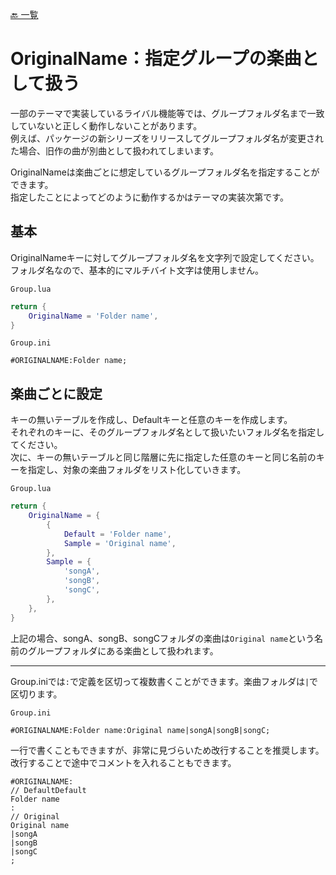[🔙 一覧](README.md)

# OriginalName：指定グループの楽曲として扱う

一部のテーマで実装しているライバル機能等では、グループフォルダ名まで一致していないと正しく動作しないことがあります。  
例えば、パッケージの新シリーズをリリースしてグループフォルダ名が変更された場合、旧作の曲が別曲として扱われてしまいます。

OriginalNameは楽曲ごとに想定しているグループフォルダ名を指定することができます。  
指定したことによってどのように動作するかはテーマの実装次第です。

## 基本

OriginalNameキーに対してグループフォルダ名を文字列で設定してください。  
フォルダ名なので、基本的にマルチバイト文字は使用しません。

`Group.lua`
```Lua
return {
    OriginalName = 'Folder name',
}
```

`Group.ini`
```Plain Text
#ORIGINALNAME:Folder name;
```

## 楽曲ごとに設定

キーの無いテーブルを作成し、Defaultキーと任意のキーを作成します。  
それぞれのキーに、そのグループフォルダ名として扱いたいフォルダ名を指定してください。  
次に、キーの無いテーブルと同じ階層に先に指定した任意のキーと同じ名前のキーを指定し、対象の楽曲フォルダをリスト化していきます。

`Group.lua`
```Lua
return {
    OriginalName = {
        {
            Default = 'Folder name',
            Sample = 'Original name',
        },
        Sample = {
            'songA',
            'songB',
            'songC',
        },
    },
}
```
上記の場合、songA、songB、songCフォルダの楽曲は`Original name`という名前のグループフォルダにある楽曲として扱われます。

---
Group.iniでは`:`で定義を区切って複数書くことができます。楽曲フォルダは`|`で区切ります。  

`Group.ini`
```Plain Text
#ORIGINALNAME:Folder name:Original name|songA|songB|songC;
```  
一行で書くこともできますが、非常に見づらいため改行することを推奨します。  
改行することで途中でコメントを入れることもできます。

```Plain Text
#ORIGINALNAME:
// DefaultDefault
Folder name
:
// Original
Original name
|songA
|songB
|songC
;
```
